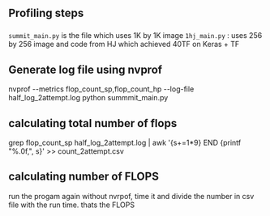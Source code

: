 ## Profiling steps

###
`summit_main.py` is the file which uses 1K by 1K image
`1hj_main.py` : uses 256 by 256 image and code from HJ which achieved 40TF on Keras + TF

## Generate log file using nvprof

nvprof --metrics flop_count_sp,flop_count_hp --log-file half_log_2attempt.log python summmit_main.py

## calculating total number of flops

grep flop_count_sp half_log_2attempt.log | awk '{s+=$1*$9} END {printf "%.0f,", s}' >> count_2attempt.csv

## calculating number of FLOPS

run the progam again without nvrpof, time it and divide the number in csv file with the run time. thats the FLOPS
